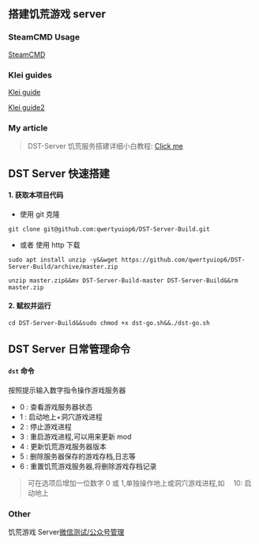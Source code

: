 ## 搭建饥荒游戏 server

### SteamCMD Usage

[SteamCMD](https://developer.valvesoftware.com/wiki/SteamCMD)

### Klei guides

[Klei guide](http://dont-starve-game.wikia.com/wiki/Guides/Don%E2%80%99t_Starve_Together_Dedicated_Servers)

[Klei guide2](http://steamcommunity.com/sharedfiles/filedetails/?id=590565473)

### My article

> DST-Server 饥荒服务搭建详细小白教程:
> [Click me](https://wtfk.world/2017/11/02/my-first-article/)

## DST Server 快速搭建

#### 1. 获取本项目代码

- 使用 git 克隆

```shell
git clone git@github.com:qwertyuiop6/DST-Server-Build.git
```

- 或者 使用 http 下载

```shell
sudo apt install unzip -y&&wget https://github.com/qwertyuiop6/DST-Server-Build/archive/master.zip

unzip master.zip&&mv DST-Server-Build-master DST-Server-Build&&rm master.zip
```

#### 2. 赋权并运行

```shell
cd DST-Server-Build&&sudo chmod +x dst-go.sh&&./dst-go.sh
```

## DST Server 日常管理命令

#### `dst` 命令

按照提示输入数字指令操作游戏服务器

- 0 : 查看游戏服务器状态
- 1 : 启动地上+洞穴游戏进程
- 2 : 停止游戏进程
- 3 : 重启游戏进程,可以用来更新 mod
- 4 : 更新饥荒游戏服务器版本
- 5 : 删除服务器保存的游戏存档,日志等
- 6 : 重置饥荒游戏服务器,将删除游戏存档记录

> 可在选项后增加一位数字 0 或 1,单独操作地上或洞穴游戏进程,如　 10: 启动地上

### Other

饥荒游戏 Server[微信测试/公众号管理](https://github.com/qwertyuiop6/wx-dst-admin)
